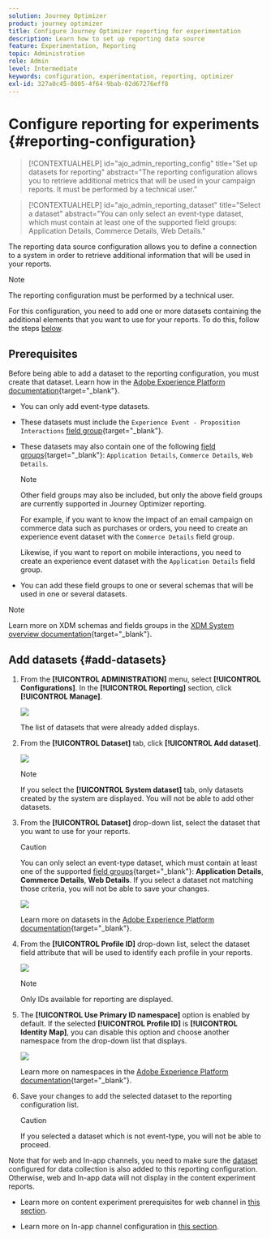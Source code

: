 ```yaml
---
solution: Journey Optimizer
product: journey optimizer
title: Configure Journey Optimizer reporting for experimentation
description: Learn how to set up reporting data source
feature: Experimentation, Reporting
topic: Administration
role: Admin
level: Intermediate
keywords: configuration, experimentation, reporting, optimizer
exl-id: 327a0c45-0805-4f64-9bab-02d67276eff8
---
```

# Configure reporting for experiments {#reporting-configuration}

>[!CONTEXTUALHELP]
>id="ajo_admin_reporting_config"
>title="Set up datasets for reporting"
>abstract="The reporting configuration allows you to retrieve additional metrics that will be used in your campaign reports. It must be performed by a technical user."

>[!CONTEXTUALHELP]
>id="ajo_admin_reporting_dataset"
>title="Select a dataset"
>abstract="You can only select an event-type dataset, which must contain at least one of the supported field groups: Application Details, Commerce Details, Web Details."

The reporting data source configuration allows you to define a connection to a system in order to retrieve additional information that will be used in your reports.

<!--The reporting data source configuration allows you to retrieve additional metrics that will be used in the **[!UICONTROL Objectives]** tab of your campaign reports.-->

>[!NOTE]
>
>The reporting configuration must be performed by a technical user. <!--Rights?-->

For this configuration, you need to add one or more datasets containing the additional elements that you want to use for your reports. To do this, follow the steps [below](#add-datasets).

<!--
➡️ [Discover this feature in video](#video)
-->

## Prerequisites


Before being able to add a dataset to the reporting configuration, you must create that dataset. Learn how in the [Adobe Experience Platform documentation](https://experienceleague.adobe.com/docs/experience-platform/catalog/datasets/user-guide.html#create){target="_blank"}.

* You can only add event-type datasets.

* These datasets must include the `Experience Event - Proposition Interactions` [field group](https://experienceleague.adobe.com/docs/experience-platform/xdm/tutorials/create-schema-ui.html#field-group){target="_blank"}.

* These datasets may also contain one of the following [field groups](https://experienceleague.adobe.com/docs/experience-platform/xdm/tutorials/create-schema-ui.html#field-group){target="_blank"}: `Application Details`, `Commerce Details`, `Web Details`.

    >[!NOTE]
    >
    >Other field groups may also be included, but only the above field groups are currently supported in Journey Optimizer reporting.

    For example, if you want to know the impact of an email campaign on commerce data such as purchases or orders, you need to create an experience event dataset with the `Commerce Details` field group.

    Likewise, if you want to report on mobile interactions, you need to create an experience event dataset with the `Application Details` field group.

    <!--The metrics corresponding to each field group are listed [here](#objective-list).-->

* You can add these field groups to one or several schemas that will be used in one or several datasets.

>[!NOTE]
>
>Learn more on XDM schemas and fields groups in the [XDM System overview documentation](https://experienceleague.adobe.com/docs/experience-platform/xdm/home.html){target="_blank"}.

<!--
## Objectives corresponding to each field group {#objective-list}

The table below shows which metrics will be added to the **[!UICONTROL Objectives]** tab of your campaign reports for each field group.

| Field group | Objectives |
|--- |--- |
| Commerce Details | Price Total<br>Payment Amount<br>(Unique) Checkouts<br>(Unique) Product List Adds<br>(Unique) Product List Opens<br>(Unique) Product List Removal<br>(Unique) Product List Views<br>(Unique) Product Views<br>(Unique) Purchases<br>(Unique) Save For Laters<br>Product Price Total<br>Product Quantity |
| Application Details | (Unique) App Launches<br>First App Launches<br>(Unique) App Installs<br>(Unique) App Upgrades |
| Web Details | (Unique) Page Views |
-->

## Add datasets {#add-datasets}

1. From the **[!UICONTROL ADMINISTRATION]** menu, select **[!UICONTROL Configurations]**. In the  **[!UICONTROL Reporting]** section, click **[!UICONTROL Manage]**.

    ![](assets/reporting-config-menu.png)

    The list of datasets that were already added displays.

1. From the **[!UICONTROL Dataset]** tab, click **[!UICONTROL Add dataset]**.

    ![](assets/reporting-config-add.png)

    >[!NOTE]
    >
    >If you select the **[!UICONTROL System dataset]** tab, only datasets created by the system are displayed. You will not be able to add other datasets.

1. From the **[!UICONTROL Dataset]** drop-down list, select the dataset that you want to use for your reports.

    >[!CAUTION]
    >
    >You can only select an event-type dataset, which must contain at least one of the supported [field groups](https://experienceleague.adobe.com/docs/experience-platform/xdm/tutorials/create-schema-ui.html#field-group){target="_blank"}: **Application Details**, **Commerce Details**, **Web Details**. If you select a dataset not matching those criteria, you will not be able to save your changes.

    ![](assets/reporting-config-datasets.png)

    Learn more on datasets in the [Adobe Experience Platform documentation](https://experienceleague.adobe.com/docs/experience-platform/catalog/datasets/overview.html){target="_blank"}.

1. From the **[!UICONTROL Profile ID]** drop-down list, select the dataset field attribute that will be used to identify each profile in your reports.

    ![](assets/reporting-config-profile-id.png)

    >[!NOTE]
    >
    >Only IDs available for reporting are displayed.

1. The **[!UICONTROL Use Primary ID namespace]** option is enabled by default. If the selected **[!UICONTROL Profile ID]** is **[!UICONTROL Identity Map]**, you can disable this option and choose another namespace from the drop-down list that displays.

    ![](assets/reporting-config-namespace.png)

    Learn more on namespaces in the [Adobe Experience Platform documentation](https://experienceleague.adobe.com/docs/experience-platform/identity/namespaces.html){target="_blank"}.

1. Save your changes to add the selected dataset to the reporting configuration list.

    >[!CAUTION]
    >
    >If you selected a dataset which is not event-type, you will not be able to proceed.

Note that for web and In-app channels, you need to make sure the [dataset](../data/get-started-datasets.md) configured for data collection is also added to this reporting configuration. Otherwise, web and In-app data will not display in the content experiment reports.

* Learn more on content experiment prerequisites for web channel in [this section](../web/web-prerequisites.md#experiment-prerequisites).

* Learn more on In-app channel configuration in [this section](../in-app/inapp-configuration.md).

<!--
When building your campaign reports, you can now see the metrics corresponding to the field groups used in the datasets you added. Go to the **[!UICONTROL Objectives]** tab and select the metrics of your choice to better fine-tune your reports. [Learn more](content-experiment.md#objectives-global)

![](assets/reporting-config-objectives.png)

>[!NOTE]
>
>If you add several datasets, all data from all datasets will be available for reporting.


## How-to video {#video}

Understand how to configure Experience Platform reporting data sources.

>[!VIDEO]()
-->
